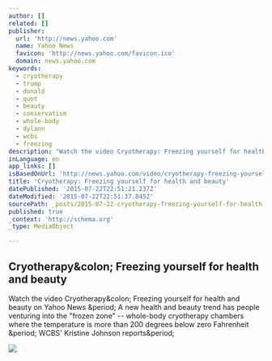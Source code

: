 ```yaml
---
author: []
related: []
publisher:
  url: 'http://news.yahoo.com'
  name: Yahoo News
  favicon: 'http://news.yahoo.com/favicon.ico'
  domain: news.yahoo.com
keywords:
  - cryotherapy
  - trump
  - donald
  - quot
  - beauty
  - conservatism
  - whole-body
  - dylann
  - wcbs
  - freezing
description: "Watch the video Cryotherapy: Freezing yourself for health and beauty on Yahoo News . A new health and beauty trend has people venturing into the \"frozen zone\" -- whole-body cryotherapy chambers where the temperature is more than 200 degrees below zero Fahrenheit . WCBS' Kristine Johnson reports."
inLanguage: en
app_links: []
isBasedOnUrl: 'http://news.yahoo.com/video/cryotherapy-freezing-yourself-health-beauty-205038037-cbs.html;_ylt=AwrSbgLcHLBVlkEAoUxXNyoA;_ylu=X3oDMTEyMDdjbHVuBGNvbG8DZ3ExBHBvcwM1BHZ0aWQDQjAyODJfMQRzZWMDc3I-'
title: 'Cryotherapy: Freezing yourself for health and beauty'
datePublished: '2015-07-22T22:51:21.237Z'
dateModified: '2015-07-22T22:51:37.845Z'
sourcePath: _posts/2015-07-22-cryotherapy-freezing-yourself-for-health-and-beauty.md
published: true
_context: 'http://schema.org'
_type: MediaObject

---
```

<article style=""><h1>Cryotherapy&amp;colon; Freezing yourself for health and beauty</h1><p>Watch the video Cryotherapy&amp;colon; Freezing yourself for health and beauty on Yahoo News &amp;period; A new health and beauty trend has people venturing into the "frozen zone" -- whole-body cryotherapy chambers where the temperature is more than 200 degrees below zero Fahrenheit &amp;period; WCBS' Kristine Johnson reports&amp;period;</p><img src="http://l1.yimg.com/bt/api/res/1.2/f89POI8ur_1GtmF_8c0B.A--/YXBwaWQ9eW5ld3M7cT03NTt3PTYwMA--/http://media.zenfs.com/en-US/video/video.cbstv.com/74081ddbc5a74486d4af8a4ae586b4a4.cf.png" /></article>